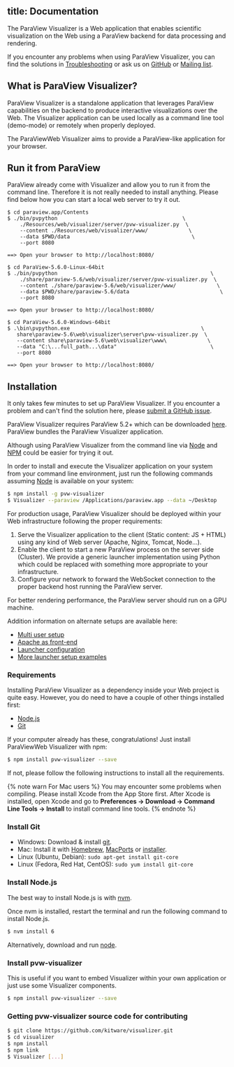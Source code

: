 title: Documentation
---

The ParaView Visualizer is a Web application that enables scientific visualization on the Web using a ParaView backend for data processing and rendering.

If you encounter any problems when using ParaView Visualizer, you can find the solutions in [Troubleshooting](troubleshooting.html) or ask us on [GitHub](https://github.com/kitware/visualizer/issues) or [Mailing list](http://www.paraview.org/mailman/listinfo/paraview).

## What is ParaView Visualizer?

ParaView Visualizer is a standalone application that leverages ParaView capabilities on the backend to produce interactive visualizations over the Web. The Visualizer application can be used locally as a command line tool (demo-mode) or remotely when properly deployed.

The ParaViewWeb Visualizer aims to provide a ParaView-like application for your browser.

## Run it from ParaView

ParaView already come with Visualizer and allow you to run it from the command line. Therefore it is not really needed to install anything. Please find below how you can start a local web server to try it out.

```macOS
$ cd paraview.app/Contents
$ ./bin/pvpython                                        \
    ./Resources/web/visualizer/server/pvw-visualizer.py  \
    --content ./Resources/web/visualizer/www/             \
    --data $PWD/data                                       \
    --port 8080

==> Open your browser to http://localhost:8080/
```

```Linux
$ cd ParaView-5.6.0-Linux-64bit
$ ./bin/pvpython                                                 \
    ./share/paraview-5.6/web/visualizer/server/pvw-visualizer.py  \
    --content ./share/paraview-5.6/web/visualizer/www/             \
    --data $PWD/share/paraview-5.6/data                             \
    --port 8080

==> Open your browser to http://localhost:8080/
```

```Windows
$ cd ParaView-5.6.0-Windows-64bit
$ .\bin\pvpython.exe                                          \
   share\paraview-5.6\web\visualizer\server\pvw-visualizer.py  \
   --content share\paraview-5.6\web\visualizer\www\             \
   --data "C:\...full_path...\data"                              \
   --port 8080

==> Open your browser to http://localhost:8080/
```

## Installation

It only takes few minutes to set up ParaView Visualizer. If you encounter a problem and can't find the solution here, please [submit a GitHub issue](https://github.com/kitware/visualizer/issues).

ParaView Visualizer requires ParaView 5.2+ which can be downloaded [here](http://www.paraview.org/download/). ParaView bundles the ParaView Visualizer application.

Although using ParaView Visualizer from the command line via [Node](https://nodejs.org/en/) and [NPM](https://www.npmjs.com/) could be easier for trying it out.

In order to install and execute the Visualizer application on your system from your command line environment, just run the following commands assuming [Node](https://nodejs.org/en/) is available on your system:

```sh
$ npm install -g pvw-visualizer
$ Visualizer --paraview /Applications/paraview.app --data ~/Desktop
```

For production usage, ParaView Visualizer should be deployed within your Web infrastructure following the proper requirements: 

1) Serve the Visualizer application to the client (Static content: JS + HTML) using any kind of Web server (Apache, Nginx, Tomcat, Node...).
2) Enable the client to start a new ParaView process on the server side (Cluster). We provide a generic launcher implementation using Python which could be replaced with something more appropriate to your infrastructure. 
3) Configure your network to forward the WebSocket connection to the proper backend host running the ParaView server.

For better rendering performance, the ParaView server should run on a GPU machine.

Addition information on alternate setups are available here:

- [Multi user setup](multi_user_setup.html)
- [Apache as front-end](apache_front_end.html)
- [Launcher configuration](python_launcher.html)
- [More launcher setup examples](launching_examples.html)

### Requirements

Installing ParaView Visualizer as a dependency inside your Web project is quite easy. However, you do need to have a couple of other things installed first:

- [Node.js](http://nodejs.org/)
- [Git](http://git-scm.com/)

If your computer already has these, congratulations! Just install ParaViewWeb Visualizer with npm:

``` bash
$ npm install pvw-visualizer --save
```

If not, please follow the following instructions to install all the requirements.

{% note warn For Mac users %}
You may encounter some problems when compiling. Please install Xcode from the App Store first. After Xcode is installed, open Xcode and go to **Preferences -> Download -> Command Line Tools -> Install** to install command line tools.
{% endnote %}

### Install Git

- Windows: Download & install [git](https://git-scm.com/download/win).
- Mac: Install it with [Homebrew](http://mxcl.github.com/homebrew/), [MacPorts](http://www.macports.org/) or [installer](http://sourceforge.net/projects/git-osx-installer/).
- Linux (Ubuntu, Debian): `sudo apt-get install git-core`
- Linux (Fedora, Red Hat, CentOS): `sudo yum install git-core`

### Install Node.js

The best way to install Node.js is with [nvm](https://github.com/creationix/nvm).

Once nvm is installed, restart the terminal and run the following command to install Node.js.

``` bash
$ nvm install 6
```

Alternatively, download and run [node](http://nodejs.org/).

### Install pvw-visualizer

This is useful if you want to embed Visualizer within your own application or just use some Visualizer components. 

``` bash
$ npm install pvw-visualizer --save
```

### Getting pvw-visualizer source code for contributing

``` bash
$ git clone https://github.com/kitware/visualizer.git
$ cd visualizer
$ npm install
$ npm link
$ Visualizer [...]
```

